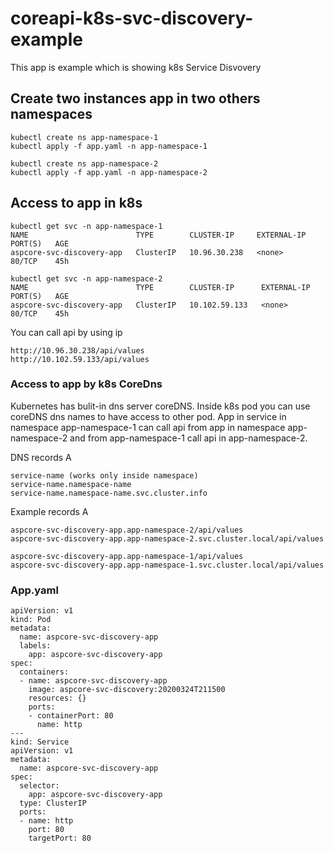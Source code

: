 # coreapi-k8s-svc-discovery-example
This app is example which is showing k8s Service Disvovery 

## Create two instances app in two others namespaces
```
kubectl create ns app-namespace-1
kubectl apply -f app.yaml -n app-namespace-1

kubectl create ns app-namespace-2
kubectl apply -f app.yaml -n app-namespace-2
```

## Access to app in k8s
```
kubectl get svc -n app-namespace-1
NAME                        TYPE        CLUSTER-IP     EXTERNAL-IP   PORT(S)   AGE
aspcore-svc-discovery-app   ClusterIP   10.96.30.238   <none>        80/TCP    45h

kubectl get svc -n app-namespace-2
NAME                        TYPE        CLUSTER-IP      EXTERNAL-IP   PORT(S)   AGE
aspcore-svc-discovery-app   ClusterIP   10.102.59.133   <none>        80/TCP    45h
```
You can call api by using ip
```
http://10.96.30.238/api/values
http://10.102.59.133/api/values
```

### Access to app by k8s CoreDns
Kubernetes has bulit-in dns server coreDNS. Inside k8s pod you can use coreDNS dns names to have access to other pod. App in service in namespace app-namespace-1 can call api from app in namespace app-namespace-2 and from app-namespace-1 call api in app-namespace-2.

DNS records A
```
service-name (works only inside namespace)
service-name.namespace-name
service-name.namespace-name.svc.cluster.info
```

Example records A
``` 
aspcore-svc-discovery-app.app-namespace-2/api/values
aspcore-svc-discovery-app.app-namespace-2.svc.cluster.local/api/values

aspcore-svc-discovery-app.app-namespace-1/api/values
aspcore-svc-discovery-app.app-namespace-1.svc.cluster.local/api/values
```

### App.yaml
```
apiVersion: v1
kind: Pod
metadata:
  name: aspcore-svc-discovery-app
  labels:
    app: aspcore-svc-discovery-app
spec:
  containers:
  - name: aspcore-svc-discovery-app
    image: aspcore-svc-discovery:20200324T211500
    resources: {}
    ports:
    - containerPort: 80
      name: http
---
kind: Service
apiVersion: v1
metadata:
  name: aspcore-svc-discovery-app
spec:
  selector:
    app: aspcore-svc-discovery-app
  type: ClusterIP
  ports:
  - name: http
    port: 80
    targetPort: 80
```

